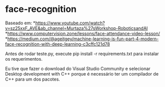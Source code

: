 # face-recognition


Baseado em: 
            *https://www.youtube.com/watch?v=sz25xxF_AVE&ab_channel=Murtaza%27sWorkshop-RoboticsandAI
            *https://www.computervision.zone/lessons/face-attendance-video-lesson/
            *https://medium.com/@ageitgey/machine-learning-is-fun-part-4-modern-face-recognition-with-deep-learning-c3cffc121d78
            
Antes de rodar teste.py, execute pip install -r requirements.txt para instalar os requerimentos. 

Eu tive que fazer o download do Visual Studio Community e selecionar Desktop development with C++ porque é necessário ter um compilador de C++ para um dos pacotes. 
